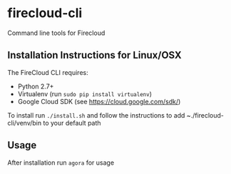 # firecloud-cli
Command line tools for Firecloud

## Installation Instructions for Linux/OSX
The FireCloud CLI requires:
* Python 2.7+
* Virtualenv (run `sudo pip install virtualenv`)
* Google Cloud SDK (see https://cloud.google.com/sdk/)

To install run `./install.sh` and follow the instructions to add ~./firecloud-cli/venv/bin to your default path

## Usage

After installation run `agora` for usage
